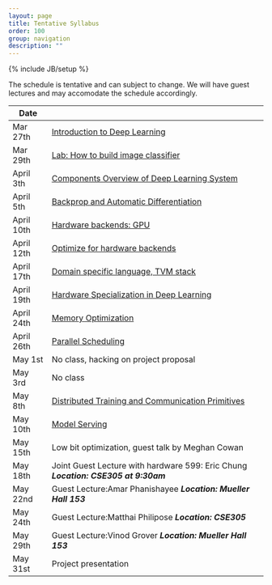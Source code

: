 ```yaml
---
layout: page
title: Tentative Syllabus
order: 100
group: navigation
description: ""
---
```

{% include JB/setup %}

The schedule is tentative and can subject to change.
We will have guest lectures and may accomodate the schedule accordingly.


| Date         |                                                       		|
|--------------| ---------------------------------------------------------------|
| Mar 27th     |   [Introduction to Deep Learning](pdf/lecture1.pdf)   		|
| Mar 29th     |   [Lab: How to build image classifier](pdf/lab1_mnist.ipynb)	|
| April 3th    |   [Components Overview of Deep Learning System](pdf/lecture3.pdf)         		|
| April 5th    |   [Backprop and Automatic Differentiation](pdf/lecture4.pdf)              		|
| April 10th   |   [Hardware backends: GPU](pdf/lecture5.pdf)                              		|
| April 12th   |   [Optimize for hardware backends](pdf/lecture6.pdf)    |
| April 17th   |   [Domain specific language, TVM stack](pdf/lecture7.pdf) |
| April 19th   |   [Hardware Specialization in Deep Learning](pdf/lecture8.pdf)  |
| April 24th   |   [Memory Optimization](pdf/lecture9.pdf)            		|
| April 26th   |   [Parallel Scheduling](pdf/lecture10.pdf)               |
| May 1st      |   No class, hacking on project proposal                  |
| May 3rd      |   No class                                      	      	|
| May 8th      |   [Distributed Training and Communication Primitives](pdf/lecture11.pdf) |
| May 10th     |   [Model Serving](pdf/lecture12.pdf)                                     |
| May 15th     |   Low bit optimization, guest talk by Meghan Cowan |
| May 18th     |   Joint Guest Lecture with hardware 599: Eric Chung ***Location: CSE305 at 9:30am*** |
| May 22nd     |   Guest Lecture:Amar Phanishayee ***Location: Mueller Hall 153*** |
| May 24th     |   Guest Lecture:Matthai Philipose ***Location: CSE305*** |
| May 29th     |   Guest Lecture:Vinod Grover ***Location: Mueller Hall 153*** |
| May 31st     |   Project presentation                                 	|
